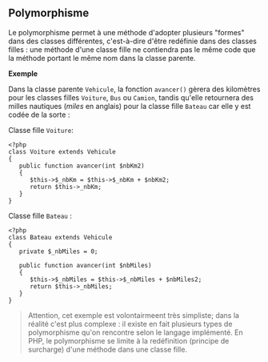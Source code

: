 
## Polymorphisme

Le polymorphisme permet à une méthode d'adopter plusieurs "formes" dans des classes différentes, c'est-à-dire d'être redéfinie dans des classes filles : une méthode d'une classe fille ne contiendra pas le même code que la méthode portant le même nom dans la classe parente.  

**Exemple**

Dans la classe parente `Vehicule`, la fonction `avancer()` gèrera des kilomètres pour les classes filles `Voiture`, `Bus` ou `Camion`, tandis qu'elle retournera des milles nautiques (_miles_ en anglais) pour la classe fille `Bateau` car elle y est codée de la sorte :

Classe fille `Voiture`: 

    <?php
	class Voiture extends Vehicule
	{	
	   public function avancer(int $nbKm2) 
	   {
	      $this->$_nbKm = $this->$_nbKm + $nbKm2;
	      return $this->_nbKm; 	   
	   }
	}
	
Classe fille `Bateau` : 

 	<?php
	class Bateau extends Vehicule
	{
       private $_nbMiles = 0;      
	
	   public function avancer(int $nbMiles) 
	   {
	      $this->$_nbMiles = $this->$_nbMiles + $nbMiles2;
	      return $this->_nbMiles; 	   
	   }
	}	

> Attention, cet exemple est volontairmeent très simpliste; dans la réalité c'est plus complexe : il existe en fait plusieurs types de polymorphisme qu'on rencontre selon le langage implémenté. En PHP, le polymorphisme se limite à la redéfinition (principe de surcharge) d'une méthode dans une classe fille.   

<br><br><br><br>